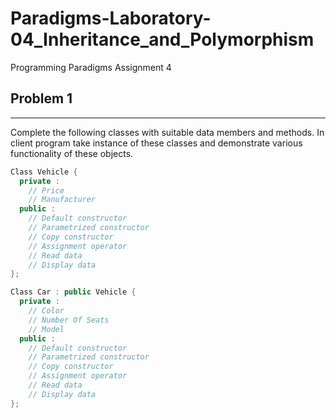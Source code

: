 # Paradigms-Laboratory-04_Inheritance_and_Polymorphism
Programming Paradigms Assignment 4

## Problem 1
----
Complete the following classes with suitable data members and methods. In client
program take instance of these classes and demonstrate various functionality of these
objects.

```cpp
Class Vehicle {
  private :
    // Price
    // Manufacturer
  public :
    // Default constructor
    // Parametrized constructor
    // Copy constructor
    // Assignment operator
    // Read data
    // Display data
};

Class Car : public Vehicle {
  private :
    // Color
    // Number Of Seats
    // Model
  public :
    // Default constructor
    // Parametrized constructor
    // Copy constructor
    // Assignment operator
    // Read data
    // Display data
};
```
